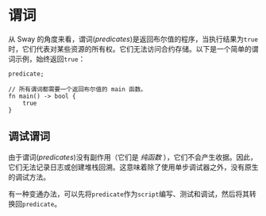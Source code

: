 # 谓词

从 Sway 的角度来看，谓词(_predicates_)是返回布尔值的程序，当执行结果为`true`时，它们代表对某些资源的所有权。它们无法访问合约存储。以下是一个简单的谓词示例，始终返回`true`：
```sway
predicate;

// 所有谓词都需要一个返回布尔值的 main 函数。
fn main() -> bool {
    true
}
```

## 调试谓词

由于谓词(_predicates_)没有副作用（它们是 _纯函数_ ），它们不会产生收据。因此，它们无法记录日志或创建堆栈回溯。这意味着除了使用单步调试器之外，没有原生的调试方法。

有一种变通办法，可以先将`predicate`作为`script`编写、测试和调试，然后将其转换回`predicate`。
